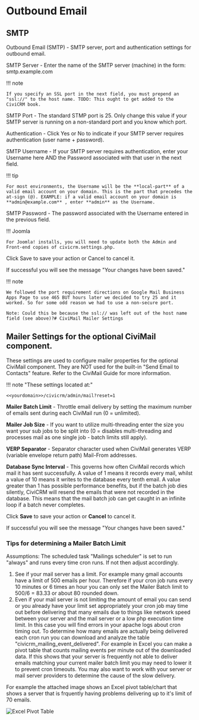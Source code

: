 # Outbound Email

## SMTP

Outbound Email (SMTP) - SMTP server, port and authentication settings for outbound email.

SMTP Server - Enter the name of the SMTP server (machine) in the form: smtp.example.com

!!! note

    If you specify an SSL port in the next field, you must prepend an "ssl://" to the host name. TODO: This ought to get added to the CiviCRM book.


SMTP Port - The standard STMP port is 25. Only change this value if your SMTP server is running on a non-standard port and you know which port.

Authentication - Click Yes or No to indicate if your SMTP server requires authentication (user name + password).

SMTP Username - If your SMTP server requires authentication, enter your Username here AND the Password associated with that user in the next field.

!!! tip

    For most environments, the Username will be the **local-part** of a valid email account on your domain. This is the part that precedes the at-sign (@). EXAMPLE: if a valid email account on your domain is **admin@example.com** , enter **admin** as the Username.


SMTP Password - The password associated with the Username entered in the previous field.

!!! Joomla

    For Joomla! installs, you will need to update both the Admin and Front-end copies of civicrm.settings.php.


Click Save to save your action or Cancel to cancel it.

If successful you will see the message "Your changes have been saved."

!!! note

    We followed the port requirement directions on Google Mail Business Apps Page to use 465 BUT hours later we decided to try 25 and it worked. So for some odd reason we had to use a non-secure port.

    Note: Could this be because the ssl:// was left out of the host name field (see above)?# CiviMail Mailer Settings


## Mailer Settings for the optional CiviMail component.

These settings are used to configure mailer properties for the optional CiviMail component. They are NOT used for the built-in "Send Email to Contacts" feature. Refer to the CiviMail Guide for more information.

!!! note "These settings located at:"

    <<yourdomain>>/civicrm/admin/mail?reset=1


**Mailer Batch Limit** - Throttle email delivery by setting the maximum number of emails sent during each CiviMail run (0 = unlimited).

**Mailer Job Size** - If you want to utilize multi-threading enter the size you want your sub jobs to be split into (0 = disables multi-threading and processes mail as one single job - batch limits still apply).

**VERP Separator** - Separator character used when CiviMail generates VERP (variable envelope return path) Mail-From addresses.

**Database Sync Interval** - This governs how often CiviMail records which mail it has sent successfully. A value of 1 means it records every mail, whilst a value of 10 means it writes to the database every tenth email. 
A value greater than 1 has possible performance benefits, but if the batch job dies silently, CiviCRM will resend the emails that were not recorded in the database. This means that the mail batch job can get caught in
an infinite loop if a batch never completes.

Click **Save** to save your action or **Cancel** to cancel it.

If successful you will see the message "Your changes have been saved."

### Tips for determining a Mailer Batch Limit

Assumptions: The scheduled task "Mailings scheduler" is set to run "always" and runs every time cron runs. If not then adjust accordingly.

1. See if your mail server has a limit. For example many gmail accounts have a limit of 500 emails per hour. Therefore if your cron job runs every 10 minutes or 6 times an hour you can only set the Mailer Batch limit to 500/6 = 83.33 or about 80 rounded down.
1. Even if your mail server is not limiting the amount of email you can send or you already have your limit set appropriately your cron job may time out before delivering that many emails due to things like network speed between your server and the mail server or a low php execution time limit. In this case you will find errors in your apache logs about cron timing out. To determine how many emails are actually being delivered each cron run you can download and analyze the table "civicrm_mailing_event_delivered". For example in Excel you can make a pivot table that counts mailing events per minute out of the downloaded data. If this shows that your server is frequently not able to deliver emails matching your current mailer batch limit you may need to lower it to prevent cron timeouts. You may also want to work with your server or mail server providers to determine the cause of the slow delivery.

For example the attached image shows an Excel pivot table/chart that shows a server that is frquently having problems delivering up to it's limit of 70 emails.

![Excel Pivot Table](../../img/mailer_batch_limit_check.png)
